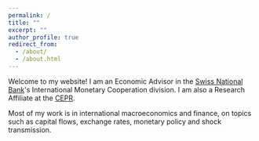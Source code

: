 ```yaml
---
permalink: /
title: ""
excerpt: ""
author_profile: true
redirect_from: 
  - /about/
  - /about.html
---
```


Welcome to my website! I am an Economic Advisor in the [Swiss National Bank](https://www.snb.ch/en/)'s International Monetary Cooperation division. I am also a Research Affiliate at the [CEPR](https://cepr.org).

Most of my work is in international macroeconomics and finance, on topics such as capital flows, exchange rates, monetary policy and shock transmission.
